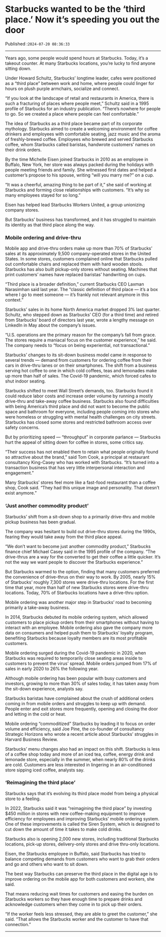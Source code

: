 # Starbucks wanted to be the ‘third place.’ Now it’s speeding you out the door

Published :`2024-07-20 08:36:33`

---

Years ago, some people would spend hours at Starbucks. Today, it’s a takeout counter. At many Starbucks locations, you’re lucky to find anyone sitting down.

Under Howard Schultz, Starbucks’ longtime leader, cafes were positioned as a “third place” between work and home, where people could linger for hours on plush purple armchairs, socialize and connect.

“If you look at the landscape of retail and restaurants in America, there is such a fracturing of places where people meet,” Schultz said in a 1995 profile of Starbucks for an industry publication. “There’s nowhere for people to go. So we created a place where people can feel comfortable.”

The idea of Starbucks as a third place became part of its corporate mythology. Starbucks aimed to create a welcoming environment for coffee drinkers and employees with comfortable seating, jazz music and the aroma of freshly-brewed coffee. Employees who brewed and served Starbucks coffee, whom Starbucks called baristas, handwrote customers’ names on their drink orders.

By the time Michelle Eisen joined Starbucks in 2010 as an employee in Buffalo, New York, her store was always packed during the holidays with people meeting friends and family. She witnessed first dates and helped a customer’s propose to his spouse, writing “will you marry me?” on a cup.

“It was a cheerful, amazing thing to be part of it,” she said of working at Starbucks and forming close relationships with customers. “It’s why so many employees stayed for so long.”

Eisen has helped lead Starbucks Workers United, a group unionizing company stores.

But Starbucks’ business has transformed, and it has struggled to maintain its identity as that third place along the way.

### Mobile ordering and drive-thru

Mobile app and drive-thru orders make up more than 70% of Starbucks’ sales at its approximately 9,500 company-operated stores in the United States. In some stores, customers complained online that Starbucks pulled out comfortable chairs and replaced them with hard wooden stools. Starbucks has also built pickup-only stores without seating. Machines that print customers’ names have replaced baristas’ handwriting on cups.

“Third place is a broader definition,” current Starbucks CEO Laxman Narasimhan said last year. The “classic definition of third place — it’s a box where I go to meet someone — it’s frankly not relevant anymore in this context.”

Starbucks’ sales in its home North America market dropped 3% last quarter. Schultz, who stepped down as Starbucks’ CEO (for a third time) and retired from Starbucks’ board of directors last year, wrote a lengthy message on LinkedIn in May about the company’s issues.

“U.S. operations are the primary reason for the company’s fall from grace. The stores require a maniacal focus on the customer experience,” he said. The company needs to “focus on being experiential, not transactional.”

Starbucks’ changes to its sit-down business model came in response to several trends — demand from customers for ordering coffee from their cars in drive-thru lanes or on their smartphones. The shift from a business serving hot coffee to one in which cold coffees, teas and lemonades make up more than half of sales. The Covid-19 pandemic, which forced cafes to shut indoor seating.

Starbucks shifted to meet Wall Street’s demands, too. Starbucks found it could reduce labor costs and increase order volume by running a mostly drive-thru and take-away coffee business. Starbucks also found difficulties with being America’s third place and did not want to become the public space and bathroom for everyone, including people coming into stores who were homeless or struggling with mental health challenges on city streets. Starbucks has closed some stores and restricted bathroom access over safety concerns.

But by prioritizing speed — “throughput” in corporate parlance — Starbucks hurt the appeal of sitting down for coffee in stores, some critics say.

“Their success has not enabled them to retain what people originally found so attractive about the brand,” said Tom Cook, a principal at restaurant consultancy King-Casey who has worked with Starbucks. “It’s turned into a transaction business that has very little interpersonal interaction and engagement.”

Many Starbucks’ stores feel more like a fast-food restaurant than a coffee shop, Cook said. “They had this unique image and personality. That doesn’t exist anymore.”

### ‘Just another commodity product’

Starbucks’ shift from a sit-down shop to a primarily drive-thru and mobile pickup business has been gradual.

The company was hesitant to build out drive-thru stores during the 1990s, fearing they would take away from the third place appeal.

“We don’t want to become just another commodity product,” Starbucks finance chief Michael Casey said in the 1995 profile of the company. “The drive-thrus are a way for the converted to get their coffee a little quicker. It’s not the way we want people to discover the Starbucks experience.”

But Starbucks warmed to the option, finding that many customers preferred the convenience of drive-thrus on their way to work. By 2005, nearly 15% of Starbucks’ roughly 7,300 stores were drive-thru locations. For the first time that year, more than half of new Starbucks stores were drive-thru locations. Today, 70% of Starbucks locations have a drive-thru option.

Mobile ordering was another major step in Starbucks’ road to becoming primarily a take-away business.

In 2014, Starbucks debuted its mobile ordering system, which allowed customers to place pickup orders from their smartphones without having to interact with an employee. Mobile ordering also gave the company more data on consumers and helped push them to Starbucks’ loyalty program, benefiting Starbucks because loyalty members are its most profitable customers.

Mobile ordering surged during the Covid-19 pandemic in 2020, when Starbucks was required to temporarily close seating areas inside to customers to prevent the virus’ spread. Mobile orders jumped from 17% of sales in early 2020 to 26% the following year.

Although mobile ordering has been popular with busy customers and investors, growing to more than 30% of sales today, it has taken away from the sit-down experience, analysts say.

Starbucks baristas have complained about the crush of additional orders coming in from mobile orders and struggles to keep up with demand. People enter and exit stores more frequently, opening and closing the door and letting in the cold or heat.

Mobile ordering “commoditized” Starbucks by leading it to focus on order volume and efficiency, said Joe Pine, the co-founder of consultancy Strategic Horizons who wrote a recent article about Starbucks’ struggles in Harvard Business Review.

Starbucks’ menu changes also had an impact on this shift. Starbucks is less of a coffee shop today and more of an iced tea, coffee, energy drink and lemonade store, especially in the summer, when nearly 80% of the drinks are cold. Customers are less interested in lingering in an air-conditioned store sipping iced coffee, analysts say.

### ‘Reimagining the third place’

Starbucks says that it’s evolving its third place model from being a physical store to a feeling.

In 2022, Starbucks said it was “reimagining the third place” by investing $450 million in stores with new coffee-making equipment to improve efficiency for employees and improving Starbucks’ mobile ordering system. One of these improvements is called the Siren System, which is designed to cut down the amount of time it takes to make cold drinks.

Starbucks also is opening 2,000 new stores, including traditional Starbucks locations, pick-up stores, delivery-only stores and drive thru-only locations.

Eisen, the Starbucks employee in Buffalo, said Starbucks has tried to balance competing demands from customers who want to grab their orders and go and others who want to sit down.

The best way Starbucks can preserve the third place in the digital age is to improve ordering on the mobile app for both customers and workers, she said.

That means reducing wait times for customers and easing the burden on Starbucks workers so they have enough time to prepare drinks and acknowledge customers when they come in to pick up their orders.

“If the worker feels less stressed, they are able to greet the customer,” she said. “That allows the Starbucks worker and the customer to have that connection.”

---

